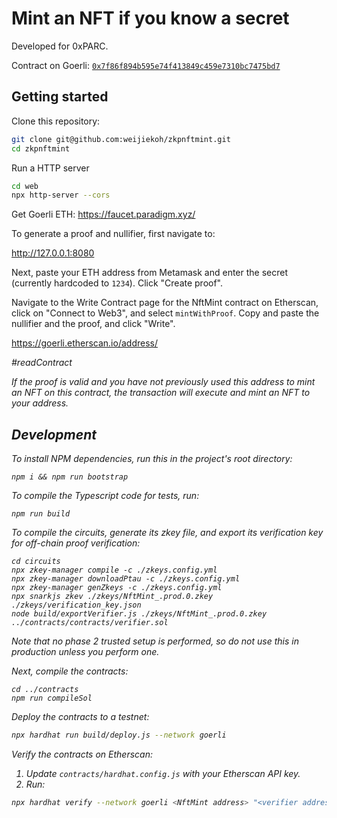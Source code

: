 # Mint an NFT if you know a secret

Developed for 0xPARC.

Contract on Goerli: [`0x7f86f894b595e74f413849c459e7310bc7475bd7`](https://goerli.etherscan.io/address/0x7f86f894b595e74f413849c459e7310bc7475bd7)

## Getting started

Clone this repository:

```bash
git clone git@github.com:weijiekoh/zkpnftmint.git
cd zkpnftmint
```

Run a HTTP server

```bash
cd web
npx http-server --cors
```

Get Goerli ETH: https://faucet.paradigm.xyz/

To generate a proof and nullifier, first navigate to:

http://127.0.0.1:8080

Next, paste your ETH address from Metamask and enter the secret (currently
hardcoded to `1234`). Click "Create proof".

Navigate to the Write Contract page for the NftMint contract on Etherscan,
click on "Connect to Web3", and select `mintWithProof`. Copy and paste the
nullifier and the proof, and click "Write".

https://goerli.etherscan.io/address/<ADDRESS>#readContract

If the proof is valid and you have not previously used this address to mint an
NFT on this contract, the transaction will execute and mint an NFT to your
address.

## Development

To install NPM dependencies, run this in the project's root directory:

```
npm i && npm run bootstrap
```

To compile the Typescript code for tests, run:

```
npm run build
```

To compile the circuits, generate its zkey file, and export its verification
key for off-chain proof verification:

```
cd circuits
npx zkey-manager compile -c ./zkeys.config.yml
npx zkey-manager downloadPtau -c ./zkeys.config.yml
npx zkey-manager genZkeys -c ./zkeys.config.yml
npx snarkjs zkev ./zkeys/NftMint_.prod.0.zkey ./zkeys/verification_key.json
node build/exportVerifier.js ./zkeys/NftMint_.prod.0.zkey ../contracts/contracts/verifier.sol
```

Note that no phase 2 trusted setup is performed, so do not use this in
production unless you perform one.

Next, compile the contracts:

```
cd ../contracts
npm run compileSol
```

Deploy the contracts to a testnet:

```bash
npx hardhat run build/deploy.js --network goerli
```

Verify the contracts on Etherscan:

1. Update `contracts/hardhat.config.js` with your Etherscan API key.
2. Run:

```bash
npx hardhat verify --network goerli <NftMint address> "<verifier address>"
```
